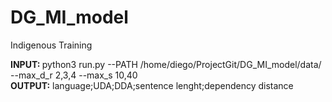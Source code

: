 # DG_MI_model


Indigenous Training

 <b>INPUT: </b> python3 run.py --PATH /home/diego/ProjectGit/DG_MI_model/data/ --max_d_r 2,3,4  --max_s 10,40 <br>
 <b> OUTPUT:</b> language;UDA;DDA;sentence lenght;dependency distance
